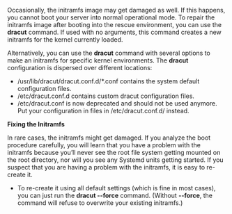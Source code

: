 Occasionally, the initramfs image may get damaged as well. If this happens, you cannot boot your server into normal operational mode. To repair the initramfs image after booting into the rescue environment, you can use the **dracut** command. If used with no arguments, this command creates a new initramfs for the kernel currently loaded.

Alternatively, you can use the **dracut** command with several options to make an initramfs for specific kernel environments. The **dracut** configuration is dispersed over different locations:
- /usr/lib/dracut/dracut.conf.d/*.conf contains the system default configuration files.
- /etc/dracut.conf.d contains custom dracut configuration files.
- /etc/dracut.conf is now deprecated and should not be used anymore. Put your configuration in files in /etc/dracut.conf.d/ instead.

**Fixing the Initramfs**

In rare cases, the initramfs might get damaged. If you analyze the boot procedure carefully, you will learn that you have a problem with the initramfs because you’ll never see the root file system getting mounted on the root directory, nor will you see any Systemd units getting started. If you suspect that you are having a problem with the initramfs, it is easy to re-create it.

- To re-create it using all default settings (which is fine in most cases), you can just run the **dracut --force** command. (Without **--force**, the command will refuse to overwrite your existing initramfs.)

